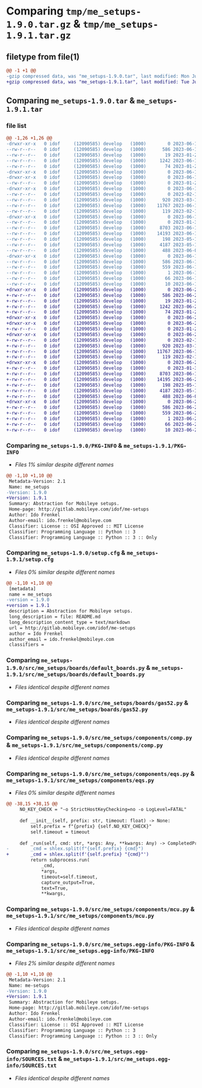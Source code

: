 # Comparing `tmp/me_setups-1.9.0.tar.gz` & `tmp/me_setups-1.9.1.tar.gz`

## filetype from file(1)

```diff
@@ -1 +1 @@
-gzip compressed data, was "me_setups-1.9.0.tar", last modified: Mon Jun 19 10:37:28 2023, max compression
+gzip compressed data, was "me_setups-1.9.1.tar", last modified: Tue Jun 20 18:05:45 2023, max compression
```

## Comparing `me_setups-1.9.0.tar` & `me_setups-1.9.1.tar`

### file list

```diff
@@ -1,26 +1,26 @@
-drwxr-xr-x   0 idof     (12090585) develop   (1000)        0 2023-06-19 10:37:28.087595 me_setups-1.9.0/
--rw-r--r--   0 idof     (12090585) develop   (1000)      586 2023-06-19 10:37:28.087611 me_setups-1.9.0/PKG-INFO
--rw-r--r--   0 idof     (12090585) develop   (1000)       19 2023-01-29 18:05:41.000000 me_setups-1.9.0/README.md
--rw-r--r--   0 idof     (12090585) develop   (1000)     1242 2023-06-19 10:37:28.089621 me_setups-1.9.0/setup.cfg
--rw-r--r--   0 idof     (12090585) develop   (1000)       74 2023-01-29 18:02:02.000000 me_setups-1.9.0/setup.py
-drwxr-xr-x   0 idof     (12090585) develop   (1000)        0 2023-06-19 10:37:28.051569 me_setups-1.9.0/src/
-drwxr-xr-x   0 idof     (12090585) develop   (1000)        0 2023-06-19 10:37:28.061603 me_setups-1.9.0/src/me_setups/
--rw-r--r--   0 idof     (12090585) develop   (1000)        0 2023-01-29 21:40:13.000000 me_setups-1.9.0/src/me_setups/__init__.py
-drwxr-xr-x   0 idof     (12090585) develop   (1000)        0 2023-06-19 10:37:28.079025 me_setups-1.9.0/src/me_setups/boards/
--rw-r--r--   0 idof     (12090585) develop   (1000)        0 2023-02-15 14:02:28.000000 me_setups-1.9.0/src/me_setups/boards/__init__.py
--rw-r--r--   0 idof     (12090585) develop   (1000)      920 2023-03-12 12:03:35.000000 me_setups-1.9.0/src/me_setups/boards/default_boards.py
--rw-r--r--   0 idof     (12090585) develop   (1000)    11767 2023-06-15 20:19:29.000000 me_setups-1.9.0/src/me_setups/boards/gas52.py
--rw-r--r--   0 idof     (12090585) develop   (1000)      119 2023-02-16 19:57:32.000000 me_setups-1.9.0/src/me_setups/boards/types.py
-drwxr-xr-x   0 idof     (12090585) develop   (1000)        0 2023-06-19 10:37:28.086234 me_setups-1.9.0/src/me_setups/components/
--rw-r--r--   0 idof     (12090585) develop   (1000)        0 2023-01-30 07:57:12.000000 me_setups-1.9.0/src/me_setups/components/__init__.py
--rw-r--r--   0 idof     (12090585) develop   (1000)     8703 2023-06-19 10:33:52.000000 me_setups-1.9.0/src/me_setups/components/comp.py
--rw-r--r--   0 idof     (12090585) develop   (1000)    14193 2023-06-15 20:19:29.000000 me_setups-1.9.0/src/me_setups/components/eqs.py
--rw-r--r--   0 idof     (12090585) develop   (1000)      198 2023-05-18 10:10:02.000000 me_setups-1.9.0/src/me_setups/components/mcs.py
--rw-r--r--   0 idof     (12090585) develop   (1000)     4187 2023-05-18 10:10:02.000000 me_setups-1.9.0/src/me_setups/components/mcu.py
--rw-r--r--   0 idof     (12090585) develop   (1000)      488 2023-06-06 17:26:44.000000 me_setups-1.9.0/src/me_setups/utils.py
-drwxr-xr-x   0 idof     (12090585) develop   (1000)        0 2023-06-19 10:37:28.070602 me_setups-1.9.0/src/me_setups.egg-info/
--rw-r--r--   0 idof     (12090585) develop   (1000)      586 2023-06-19 10:37:27.000000 me_setups-1.9.0/src/me_setups.egg-info/PKG-INFO
--rw-r--r--   0 idof     (12090585) develop   (1000)      559 2023-06-19 10:37:27.000000 me_setups-1.9.0/src/me_setups.egg-info/SOURCES.txt
--rw-r--r--   0 idof     (12090585) develop   (1000)        1 2023-06-19 10:37:27.000000 me_setups-1.9.0/src/me_setups.egg-info/dependency_links.txt
--rw-r--r--   0 idof     (12090585) develop   (1000)       66 2023-06-19 10:37:27.000000 me_setups-1.9.0/src/me_setups.egg-info/requires.txt
--rw-r--r--   0 idof     (12090585) develop   (1000)       10 2023-06-19 10:37:27.000000 me_setups-1.9.0/src/me_setups.egg-info/top_level.txt
+drwxr-xr-x   0 idof     (12090585) develop   (1000)        0 2023-06-20 18:05:45.247057 me_setups-1.9.1/
+-rw-r--r--   0 idof     (12090585) develop   (1000)      586 2023-06-20 18:05:45.247083 me_setups-1.9.1/PKG-INFO
+-rw-r--r--   0 idof     (12090585) develop   (1000)       19 2023-01-29 18:05:41.000000 me_setups-1.9.1/README.md
+-rw-r--r--   0 idof     (12090585) develop   (1000)     1242 2023-06-20 18:05:45.249061 me_setups-1.9.1/setup.cfg
+-rw-r--r--   0 idof     (12090585) develop   (1000)       74 2023-01-29 18:02:02.000000 me_setups-1.9.1/setup.py
+drwxr-xr-x   0 idof     (12090585) develop   (1000)        0 2023-06-20 18:05:45.213816 me_setups-1.9.1/src/
+drwxr-xr-x   0 idof     (12090585) develop   (1000)        0 2023-06-20 18:05:45.218854 me_setups-1.9.1/src/me_setups/
+-rw-r--r--   0 idof     (12090585) develop   (1000)        0 2023-01-29 21:40:13.000000 me_setups-1.9.1/src/me_setups/__init__.py
+drwxr-xr-x   0 idof     (12090585) develop   (1000)        0 2023-06-20 18:05:45.235843 me_setups-1.9.1/src/me_setups/boards/
+-rw-r--r--   0 idof     (12090585) develop   (1000)        0 2023-02-15 14:02:28.000000 me_setups-1.9.1/src/me_setups/boards/__init__.py
+-rw-r--r--   0 idof     (12090585) develop   (1000)      920 2023-03-12 12:03:35.000000 me_setups-1.9.1/src/me_setups/boards/default_boards.py
+-rw-r--r--   0 idof     (12090585) develop   (1000)    11767 2023-06-15 20:19:29.000000 me_setups-1.9.1/src/me_setups/boards/gas52.py
+-rw-r--r--   0 idof     (12090585) develop   (1000)      119 2023-02-16 19:57:32.000000 me_setups-1.9.1/src/me_setups/boards/types.py
+drwxr-xr-x   0 idof     (12090585) develop   (1000)        0 2023-06-20 18:05:45.251794 me_setups-1.9.1/src/me_setups/components/
+-rw-r--r--   0 idof     (12090585) develop   (1000)        0 2023-01-30 07:57:12.000000 me_setups-1.9.1/src/me_setups/components/__init__.py
+-rw-r--r--   0 idof     (12090585) develop   (1000)     8703 2023-06-19 10:33:52.000000 me_setups-1.9.1/src/me_setups/components/comp.py
+-rw-r--r--   0 idof     (12090585) develop   (1000)    14195 2023-06-20 17:46:10.000000 me_setups-1.9.1/src/me_setups/components/eqs.py
+-rw-r--r--   0 idof     (12090585) develop   (1000)      198 2023-05-18 10:10:02.000000 me_setups-1.9.1/src/me_setups/components/mcs.py
+-rw-r--r--   0 idof     (12090585) develop   (1000)     4187 2023-05-18 10:10:02.000000 me_setups-1.9.1/src/me_setups/components/mcu.py
+-rw-r--r--   0 idof     (12090585) develop   (1000)      488 2023-06-06 17:26:44.000000 me_setups-1.9.1/src/me_setups/utils.py
+drwxr-xr-x   0 idof     (12090585) develop   (1000)        0 2023-06-20 18:05:45.232790 me_setups-1.9.1/src/me_setups.egg-info/
+-rw-r--r--   0 idof     (12090585) develop   (1000)      586 2023-06-20 18:05:45.000000 me_setups-1.9.1/src/me_setups.egg-info/PKG-INFO
+-rw-r--r--   0 idof     (12090585) develop   (1000)      559 2023-06-20 18:05:45.000000 me_setups-1.9.1/src/me_setups.egg-info/SOURCES.txt
+-rw-r--r--   0 idof     (12090585) develop   (1000)        1 2023-06-20 18:05:45.000000 me_setups-1.9.1/src/me_setups.egg-info/dependency_links.txt
+-rw-r--r--   0 idof     (12090585) develop   (1000)       66 2023-06-20 18:05:45.000000 me_setups-1.9.1/src/me_setups.egg-info/requires.txt
+-rw-r--r--   0 idof     (12090585) develop   (1000)       10 2023-06-20 18:05:45.000000 me_setups-1.9.1/src/me_setups.egg-info/top_level.txt
```

### Comparing `me_setups-1.9.0/PKG-INFO` & `me_setups-1.9.1/PKG-INFO`

 * *Files 1% similar despite different names*

```diff
@@ -1,10 +1,10 @@
 Metadata-Version: 2.1
 Name: me_setups
-Version: 1.9.0
+Version: 1.9.1
 Summary: Abstraction for Mobileye setups.
 Home-page: http://gitlab.mobileye.com/idof/me-setups
 Author: Ido Frenkel
 Author-email: ido.frenkel@mobileye.com
 Classifier: License :: OSI Approved :: MIT License
 Classifier: Programming Language :: Python :: 3
 Classifier: Programming Language :: Python :: 3 :: Only
```

### Comparing `me_setups-1.9.0/setup.cfg` & `me_setups-1.9.1/setup.cfg`

 * *Files 0% similar despite different names*

```diff
@@ -1,10 +1,10 @@
 [metadata]
 name = me_setups
-version = 1.9.0
+version = 1.9.1
 description = Abstraction for Mobileye setups.
 long_description = file: README.md
 long_description_content_type = text/markdown
 url = http://gitlab.mobileye.com/idof/me-setups
 author = Ido Frenkel
 author_email = ido.frenkel@mobileye.com
 classifiers =
```

### Comparing `me_setups-1.9.0/src/me_setups/boards/default_boards.py` & `me_setups-1.9.1/src/me_setups/boards/default_boards.py`

 * *Files identical despite different names*

### Comparing `me_setups-1.9.0/src/me_setups/boards/gas52.py` & `me_setups-1.9.1/src/me_setups/boards/gas52.py`

 * *Files identical despite different names*

### Comparing `me_setups-1.9.0/src/me_setups/components/comp.py` & `me_setups-1.9.1/src/me_setups/components/comp.py`

 * *Files identical despite different names*

### Comparing `me_setups-1.9.0/src/me_setups/components/eqs.py` & `me_setups-1.9.1/src/me_setups/components/eqs.py`

 * *Files 0% similar despite different names*

```diff
@@ -38,15 +38,15 @@
     NO_KEY_CHECK = "-o StrictHostKeyChecking=no -o LogLevel=FATAL"
 
     def __init__(self, prefix: str, timeout: float) -> None:
         self.prefix = f"{prefix} {self.NO_KEY_CHECK}"
         self.timeout = timeout
 
     def _run(self, cmd: str, *args: Any, **kwargs: Any) -> CompletedProcess[str]:
-        _cmd = shlex.split(f"{self.prefix} {cmd}")
+        _cmd = shlex.split(f'{self.prefix} "{cmd}"')
         return subprocess.run(
             _cmd,
             *args,
             timeout=self.timeout,
             capture_output=True,
             text=True,
             **kwargs,
```

### Comparing `me_setups-1.9.0/src/me_setups/components/mcu.py` & `me_setups-1.9.1/src/me_setups/components/mcu.py`

 * *Files identical despite different names*

### Comparing `me_setups-1.9.0/src/me_setups.egg-info/PKG-INFO` & `me_setups-1.9.1/src/me_setups.egg-info/PKG-INFO`

 * *Files 2% similar despite different names*

```diff
@@ -1,10 +1,10 @@
 Metadata-Version: 2.1
 Name: me-setups
-Version: 1.9.0
+Version: 1.9.1
 Summary: Abstraction for Mobileye setups.
 Home-page: http://gitlab.mobileye.com/idof/me-setups
 Author: Ido Frenkel
 Author-email: ido.frenkel@mobileye.com
 Classifier: License :: OSI Approved :: MIT License
 Classifier: Programming Language :: Python :: 3
 Classifier: Programming Language :: Python :: 3 :: Only
```

### Comparing `me_setups-1.9.0/src/me_setups.egg-info/SOURCES.txt` & `me_setups-1.9.1/src/me_setups.egg-info/SOURCES.txt`

 * *Files identical despite different names*

